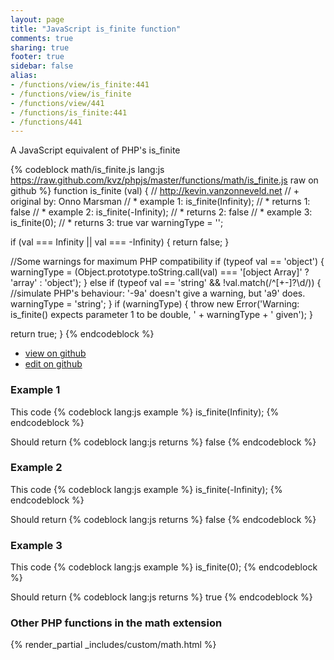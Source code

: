 ```yaml
---
layout: page
title: "JavaScript is_finite function"
comments: true
sharing: true
footer: true
sidebar: false
alias:
- /functions/view/is_finite:441
- /functions/view/is_finite
- /functions/view/441
- /functions/is_finite:441
- /functions/441
---
```

<!-- Generated by Rakefile:build -->
A JavaScript equivalent of PHP's is_finite

{% codeblock math/is_finite.js lang:js https://raw.github.com/kvz/phpjs/master/functions/math/is_finite.js raw on github %}
function is_finite (val) {
  // http://kevin.vanzonneveld.net
  // +   original by: Onno Marsman
  // *     example 1: is_finite(Infinity);
  // *     returns 1: false
  // *     example 2: is_finite(-Infinity);
  // *     returns 2: false
  // *     example 3: is_finite(0);
  // *     returns 3: true
  var warningType = '';

  if (val === Infinity || val === -Infinity) {
    return false;
  }

  //Some warnings for maximum PHP compatibility
  if (typeof val == 'object') {
    warningType = (Object.prototype.toString.call(val) === '[object Array]' ? 'array' : 'object');
  } else if (typeof val == 'string' && !val.match(/^[\+\-]?\d/)) {
    //simulate PHP's behaviour: '-9a' doesn't give a warning, but 'a9' does.
    warningType = 'string';
  }
  if (warningType) {
    throw new Error('Warning: is_finite() expects parameter 1 to be double, ' + warningType + ' given');
  }

  return true;
}
{% endcodeblock %}

 - [view on github](https://github.com/kvz/phpjs/blob/master/functions/math/is_finite.js)
 - [edit on github](https://github.com/kvz/phpjs/edit/master/functions/math/is_finite.js)

### Example 1
This code
{% codeblock lang:js example %}
is_finite(Infinity);
{% endcodeblock %}

Should return
{% codeblock lang:js returns %}
false
{% endcodeblock %}

### Example 2
This code
{% codeblock lang:js example %}
is_finite(-Infinity);
{% endcodeblock %}

Should return
{% codeblock lang:js returns %}
false
{% endcodeblock %}

### Example 3
This code
{% codeblock lang:js example %}
is_finite(0);
{% endcodeblock %}

Should return
{% codeblock lang:js returns %}
true
{% endcodeblock %}


### Other PHP functions in the math extension
{% render_partial _includes/custom/math.html %}
